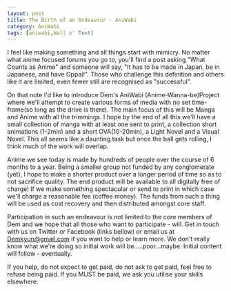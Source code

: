 ```yaml
---
layout: post
title: The Birth of an Endeavour - AniWabi
category: AniWabi
tags: [aniwabi,Wall o' Text]
--- 
```



I feel like making something and all things start with mimicry. No matter what anime focused forums you go to, you'll find a post asking "What Counts as Anime" and someone will say, "It has to be made in Japan, be in Japanese, and have Oppai!". Those who challenge this definition and others like it are limited, even fewer still are recognised as "successful".

On that note I'd like to introduce Dem's AniWabi (Anime-Wanna-be)Project where we'll attempt to create various forms of media with no set time-frame(so long as the drive is there). 
The main focus of this will be Manga and Anime with all the trimmings. I hope by the end of all this we'll have a small collection of manga with at least one sent to print, a collection short animations (1-2min) and a short OVA(10-20min), a Light Novel and a Visual Novel.
This all seems like a daunting task but once the ball gets rolling, I think much of the work will overlap.

Anime we see today is made by hundreds of people over the course of 6 months to a year. Being a smaller group not funded by any conglomerate (yet), I hope to make a shorter product over a longer period of time so as to not sacrifice quality.
The end product will be available to all digitally free of charge! If we make something spectacular or send to print in which case we'll charge a reasonable fee (coffee money). The funds from such a thing will be used as cost recovery and then distributed amongst core staff. 

Participation in such an endeavour is not limited to the core members of Dem and we hope that all those who want to participate - will. Get in touch with us on Twitter or Facebook (links bellow) or email us at Demkyun@gmail.com if you want to help or learn more.
We don't really know what we're doing so initial work will be.....poor...maybe. 
Initial content will follow - eventually.

If you help, do not expect to get paid, do not ask to get paid, feel free to refuse being paid. If you MUST be paid, we ask you utilise your skills elsewhere.

